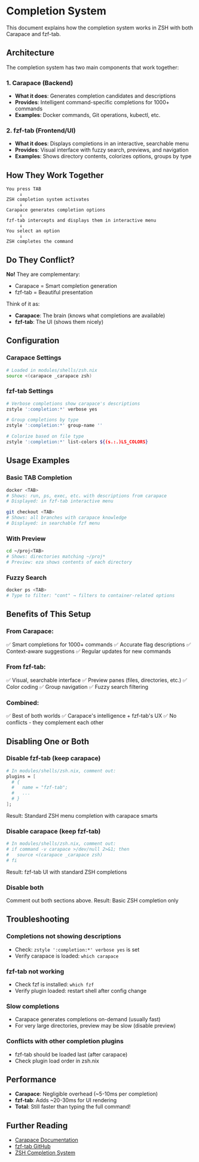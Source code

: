 # Completion System

This document explains how the completion system works in ZSH with both Carapace and fzf-tab.

## Architecture

The completion system has two main components that work together:

### 1. Carapace (Backend)
- **What it does**: Generates completion candidates and descriptions
- **Provides**: Intelligent command-specific completions for 1000+ commands
- **Examples**: Docker commands, Git operations, kubectl, etc.

### 2. fzf-tab (Frontend/UI)
- **What it does**: Displays completions in an interactive, searchable menu
- **Provides**: Visual interface with fuzzy search, previews, and navigation
- **Examples**: Shows directory contents, colorizes options, groups by type

## How They Work Together

```
You press TAB
     ↓
ZSH completion system activates
     ↓
Carapace generates completion options
     ↓
fzf-tab intercepts and displays them in interactive menu
     ↓
You select an option
     ↓
ZSH completes the command
```

## Do They Conflict?

**No!** They are complementary:
- Carapace = Smart completion generation
- fzf-tab = Beautiful presentation

Think of it as:
- **Carapace**: The brain (knows what completions are available)
- **fzf-tab**: The UI (shows them nicely)

## Configuration

### Carapace Settings
```bash
# Loaded in modules/shells/zsh.nix
source <(carapace _carapace zsh)
```

### fzf-tab Settings
```bash
# Verbose completions show carapace's descriptions
zstyle ':completion:*' verbose yes

# Group completions by type
zstyle ':completion:*' group-name ''

# Colorize based on file type
zstyle ':completion:*' list-colors ${(s.:.)LS_COLORS}
```

## Usage Examples

### Basic TAB Completion
```bash
docker <TAB>
# Shows: run, ps, exec, etc. with descriptions from carapace
# Displayed: in fzf-tab interactive menu

git checkout <TAB>
# Shows: all branches with carapace knowledge
# Displayed: in searchable fzf menu
```

### With Preview
```bash
cd ~/proj<TAB>
# Shows: directories matching ~/proj*
# Preview: eza shows contents of each directory
```

### Fuzzy Search
```bash
docker ps <TAB>
# Type to filter: "cont" → filters to container-related options
```

## Benefits of This Setup

### From Carapace:
✅ Smart completions for 1000+ commands
✅ Accurate flag descriptions
✅ Context-aware suggestions
✅ Regular updates for new commands

### From fzf-tab:
✅ Visual, searchable interface
✅ Preview panes (files, directories, etc.)
✅ Color coding
✅ Group navigation
✅ Fuzzy search filtering

### Combined:
✅ Best of both worlds
✅ Carapace's intelligence + fzf-tab's UX
✅ No conflicts - they complement each other

## Disabling One or Both

### Disable fzf-tab (keep carapace)
```nix
# In modules/shells/zsh.nix, comment out:
plugins = [
  # {
  #   name = "fzf-tab";
  #   ...
  # }
];
```
Result: Standard ZSH menu completion with carapace smarts

### Disable carapace (keep fzf-tab)
```nix
# In modules/shells/zsh.nix, comment out:
# if command -v carapace >/dev/null 2>&1; then
#   source <(carapace _carapace zsh)
# fi
```
Result: fzf-tab UI with standard ZSH completions

### Disable both
Comment out both sections above.
Result: Basic ZSH completion only

## Troubleshooting

### Completions not showing descriptions
- Check: `zstyle ':completion:*' verbose yes` is set
- Verify carapace is loaded: `which carapace`

### fzf-tab not working
- Check fzf is installed: `which fzf`
- Verify plugin loaded: restart shell after config change

### Slow completions
- Carapace generates completions on-demand (usually fast)
- For very large directories, preview may be slow (disable preview)

### Conflicts with other completion plugins
- fzf-tab should be loaded last (after carapace)
- Check plugin load order in zsh.nix

## Performance

- **Carapace**: Negligible overhead (~5-10ms per completion)
- **fzf-tab**: Adds ~20-30ms for UI rendering
- **Total**: Still faster than typing the full command!

## Further Reading

- [Carapace Documentation](https://carapace-sh.github.io/carapace/)
- [fzf-tab GitHub](https://github.com/Aloxaf/fzf-tab)
- [ZSH Completion System](http://zsh.sourceforge.net/Doc/Release/Completion-System.html)